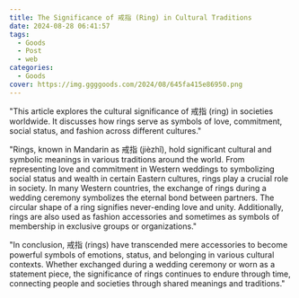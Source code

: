 ```yaml
---
title: The Significance of 戒指 (Ring) in Cultural Traditions
date: 2024-08-28 06:41:57
tags:
  - Goods
  - Post
  - web
categories:
  - Goods
cover: https://img.ggggoods.com/2024/08/645fa415e86950.png
---
```


"This article explores the cultural significance of 戒指 (ring) in societies worldwide. It discusses how rings serve as symbols of love, commitment, social status, and fashion across different cultures."

"Rings, known in Mandarin as 戒指 (jièzhǐ), hold significant cultural and symbolic meanings in various traditions around the world. From representing love and commitment in Western weddings to symbolizing social status and wealth in certain Eastern cultures, rings play a crucial role in society. In many Western countries, the exchange of rings during a wedding ceremony symbolizes the eternal bond between partners. The circular shape of a ring signifies never-ending love and unity. Additionally, rings are also used as fashion accessories and sometimes as symbols of membership in exclusive groups or organizations."

"In conclusion, 戒指 (rings) have transcended mere accessories to become powerful symbols of emotions, status, and belonging in various cultural contexts. Whether exchanged during a wedding ceremony or worn as a statement piece, the significance of rings continues to endure through time, connecting people and societies through shared meanings and traditions."
